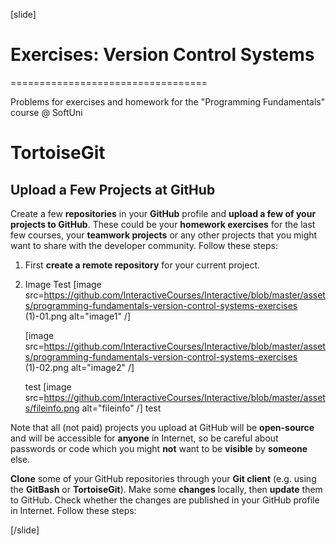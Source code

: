 [slide]
# Exercises: Version Control Systems
==================================

Problems for exercises and homework for the "Programming Fundamentals" course @ SoftUni

TortoiseGit
===========

Upload a Few Projects at GitHub
-------------------------------

Create a few **repositories** in your **GitHub** profile and **upload a
few of your projects to GitHub**. These could be your **homework
exercises** for the last few courses, your **teamwork projects** or any
other projects that you might want to share with the developer
community. Follow these steps:

1.  First **create a remote repository** for your current project.

2.  Image Test
    [image src=https://github.com/InteractiveCourses/Interactive/blob/master/assets/programming-fundamentals-version-control-systems-exercises (1)-01.png alt="image1" /]

    [image src=https://github.com/InteractiveCourses/Interactive/blob/master/assets/programming-fundamentals-version-control-systems-exercises (1)-02.png alt="image2" /]
    
    test
    [image src=https://github.com/InteractiveCourses/Interactive/blob/master/assets/fileinfo.png alt="fileinfo" /]
    test
    
Note that all (not paid) projects you upload at GitHub will be
**open-source** and will be accessible for **anyone** in Internet, so be
careful about passwords or code which you might **not** want to be
**visible** by **someone** else.

**Clone** some of your GitHub repositories through your **Git client**
(e.g. using the **GitBash** or **TortoiseGit**). Make some **changes**
locally, then **update** them to GitHub. Check whether the changes are
published in your GitHub profile in Internet. Follow these steps:

[/slide]
